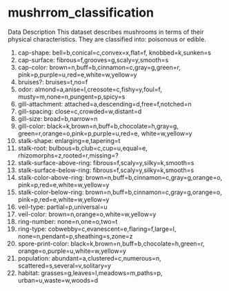 # mushrrom_classification
Data Description
This dataset describes mushrooms in terms of their physical characteristics. They are classified into: poisonous or edible.

1. cap-shape: bell=b,conical=c,convex=x,flat=f, knobbed=k,sunken=s 
2. cap-surface: fibrous=f,grooves=g,scaly=y,smooth=s 
3. cap-color: brown=n,buff=b,cinnamon=c,gray=g,green=r, pink=p,purple=u,red=e,white=w,yellow=y 
4. bruises?: bruises=t,no=f 
5. odor: almond=a,anise=l,creosote=c,fishy=y,foul=f, musty=m,none=n,pungent=p,spicy=s 
6. gill-attachment: attached=a,descending=d,free=f,notched=n 
7. gill-spacing: close=c,crowded=w,distant=d 
8. gill-size: broad=b,narrow=n 
9. gill-color: black=k,brown=n,buff=b,chocolate=h,gray=g, green=r,orange=o,pink=p,purple=u,red=e, white=w,yellow=y 
10. stalk-shape: enlarging=e,tapering=t 
11. stalk-root: bulbous=b,club=c,cup=u,equal=e, rhizomorphs=z,rooted=r,missing=? 
12. stalk-surface-above-ring: fibrous=f,scaly=y,silky=k,smooth=s 
13. stalk-surface-below-ring: fibrous=f,scaly=y,silky=k,smooth=s 
14. stalk-color-above-ring: brown=n,buff=b,cinnamon=c,gray=g,orange=o, pink=p,red=e,white=w,yellow=y 
15. stalk-color-below-ring:
brown=n,buff=b,cinnamon=c,gray=g,orange=o, pink=p,red=e,white=w,yellow=y 
16. veil-type: partial=p,universal=u 
17. veil-color: brown=n,orange=o,white=w,yellow=y 
18. ring-number: none=n,one=o,two=t 
19. ring-type: cobwebby=c,evanescent=e,flaring=f,large=l, none=n,pendant=p,sheathing=s,zone=z 
20. spore-print-color: black=k,brown=n,buff=b,chocolate=h,green=r, orange=o,purple=u,white=w,yellow=y 
21. population: abundant=a,clustered=c,numerous=n, scattered=s,several=v,solitary=y 
22. habitat: grasses=g,leaves=l,meadows=m,paths=p, urban=u,waste=w,woods=d

